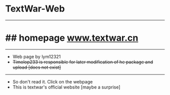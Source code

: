 # TextWar-Web

------------

# ## homepage www.textwar.cn
------------
- Web page by lym12321
- ~~Timolop233 is responsible for later modification of he package and upload [does not exist]~~

------------


- So don't read it. Click on the webpage
- This is textwar's official website [maybe a surprise]